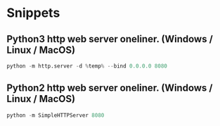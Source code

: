 # Snippets

## Python3 http web server oneliner. (Windows / Linux / MacOS)
```python
python -m http.server -d %temp% --bind 0.0.0.0 8080
```

## Python2 http web server oneliner. (Windows / Linux / MacOS)
```python
python -m SimpleHTTPServer 8080
```
